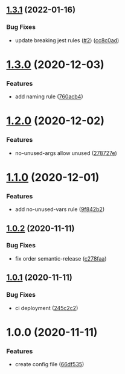 ## [1.3.1](https://github.com/levibostian/eslint-config-node/compare/1.3.0...1.3.1) (2022-01-16)


### Bug Fixes

* update breaking jest rules ([#2](https://github.com/levibostian/eslint-config-node/issues/2)) ([cc8c0ad](https://github.com/levibostian/eslint-config-node/commit/cc8c0ad6c884acd0c5462c07018df12cc63d8573))

# [1.3.0](https://github.com/levibostian/eslint-config-node/compare/1.2.0...1.3.0) (2020-12-03)


### Features

* add naming rule ([760acb4](https://github.com/levibostian/eslint-config-node/commit/760acb498ac279c231416ab0878bafe6c8025557))

# [1.2.0](https://github.com/levibostian/eslint-config-node/compare/1.1.0...1.2.0) (2020-12-02)


### Features

* no-unused-args allow unused ([278727e](https://github.com/levibostian/eslint-config-node/commit/278727e48768f7362172a482ba51647b15ce0d52))

# [1.1.0](https://github.com/levibostian/eslint-config-node/compare/1.0.2...1.1.0) (2020-12-01)


### Features

* add no-unused-vars rule ([9f842b2](https://github.com/levibostian/eslint-config-node/commit/9f842b21f695ef8bf4380c659d4c892083063094))

## [1.0.2](https://github.com/levibostian/eslint-config-node/compare/1.0.1...1.0.2) (2020-11-11)


### Bug Fixes

* fix order semantic-release ([c278faa](https://github.com/levibostian/eslint-config-node/commit/c278faaa0195951096053702f09b424cbf36b5ce))

## [1.0.1](https://github.com/levibostian/eslint-config-node/compare/1.0.0...1.0.1) (2020-11-11)


### Bug Fixes

* ci deployment ([245c2c2](https://github.com/levibostian/eslint-config-node/commit/245c2c2e07b8e3e4b87c4cf2d4d67a6c08ba3649))

# 1.0.0 (2020-11-11)


### Features

* create config file ([66df535](https://github.com/levibostian/eslint-config-node/commit/66df535966839ba4f1a472e1d4b9d29b6efa0cce))
